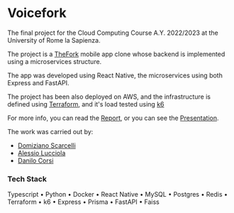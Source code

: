 # Voicefork
The final project for the Cloud Computing Course A.Y. 2022/2023 at the University of Rome la Sapienza.

The project is a [TheFork](https://www.thefork.it/) mobile app clone whose backend is implemented using a microservices structure.

The app was developed using React Native, the microservices using both Express and FastAPI.

The project has been also deployed on AWS, and the infrastructure is defined using [Terraform](https://github.com/hashicorp/terraform), and it's load tested using [k6](https://k6.io/)

For more info, you can read the [Report](), or you can see the [Presentation]().

The work was carried out by:

- [Domiziano Scarcelli](https://github.com/DomizianoScarcelli)
- [Alessio Lucciola](https://github.com/AlessioLucciola)
- [Danilo Corsi](https://github.com/CorsiDanilo)

### Tech Stack

Typescript • Python • Docker • React Native • MySQL • Postgres • Redis • Terraform • k6 • Express • Prisma • FastAPI • Faiss
